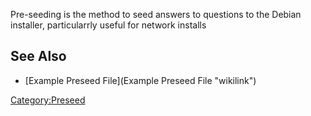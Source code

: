 Pre-seeding is the method to seed answers to questions to the Debian
installer, particularrly useful for network installs

See Also
--------

-   [Example Preseed File](Example Preseed File "wikilink")

<Category:Preseed>
